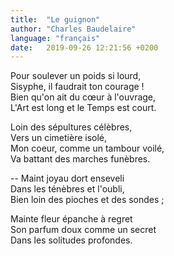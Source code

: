 ```yaml
---
title:  "Le guignon"
author: "Charles Baudelaire"
language: "français"
date:   2019-09-26 12:21:56 +0200
---
```

Pour soulever un poids si lourd,  
Sisyphe, il faudrait ton courage !  
Bien qu'on ait du cœur à l'ouvrage,  
L'Art est long et le Temps est court.

Loin des sépultures célèbres,  
Vers un cimetière isolé,  
Mon coeur, comme un tambour voilé,  
Va battant des marches funèbres.

-- Maint joyau dort enseveli  
Dans les ténèbres et l'oubli,  
Bien loin des pioches et des sondes ;

Mainte fleur épanche à regret  
Son parfum doux comme un secret  
Dans les solitudes profondes.
